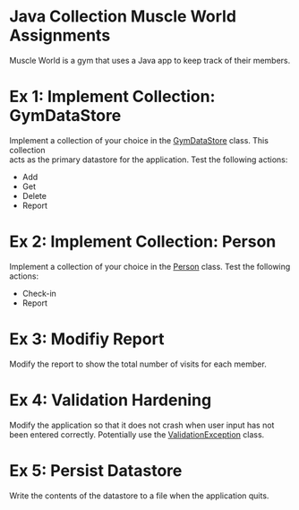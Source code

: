 # Java Collection Muscle World Assignments
Muscle World is a gym that uses a Java app to keep track of their members.

# Ex 1: Implement Collection: GymDataStore
Implement a collection of your choice in the [GymDataStore](./src/main/java/GymDataStore.java) class.  This collection  
acts as the primary datastore for the application.  Test the following actions:
- Add
- Get
- Delete
- Report

# Ex 2: Implement Collection: Person
Implement a collection of your choice in the [Person](./src/main/java/Person.java) class. Test the following actions:
- Check-in
- Report

# Ex 3: Modifiy Report
Modify the report to show the total number of visits for each member.

# Ex 4: Validation Hardening
Modify the application so that it does not crash when user input has not been entered correctly.  Potentially use the
[ValidationException](./src/main/java/ValidationException.java) class.

# Ex 5: Persist Datastore
Write the contents of the datastore to a file when the application quits.
